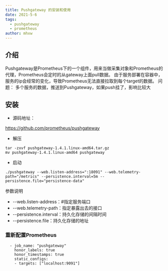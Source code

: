 ```yaml
---
title: Pushgateway 的安装和使用
date: 2021-5-6
tags: 
  - pushgateway
  - prometheus
author: mhxw
---
```


## 介绍

Pushgateway是Prometheus下的一个组件，用来当做采集对象和Prometheus的代理，Prometheus会定时的从gateway上面pull数据。
由于服务部署在容器中，服务的ip会经常的变化，导致Prometheus无法直接拉取到每个target的数据。
问题：
多个服务的数据，推送到Pushgateway，如果push挂了，影响比较大

## 安装

- 源码地址：

https://github.com/prometheus/pushgateway

- 解压

```shell
tar -zxvf pushgateway-1.4.1.linux-amd64.tar.gz
mv pushgateway-1.4.1.linux-amd64 pushgateway
```

- 启动

```shell
./pushgateway --web.listen-address=":18091" --web.telemetry-path="/metrics" --persistence.interval=5m --persistence.file="persistence-data"
```

参数说明

- --web.listen-address：#指定服务端口
- --web.telemetry-path：指定暴露出去的接口
- --persistence.interval：持久化存储的间隔时间
- --persistence.file：持久化存储的地址

### 重新配置Prometheus

```shell
  - job_name: "pushgateway"
    honor_labels: true
    honor_timestamps: true
    static_configs:
    - targets: ["localhost:9091"]
```
